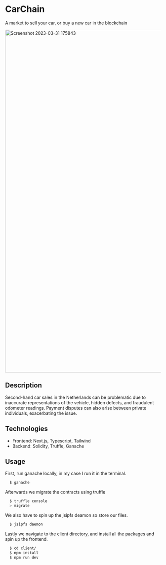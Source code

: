 # CarChain
A market to sell your car, or buy a new car in the blockchain 

<img width="1105" alt="Screenshot 2023-03-31 175843" src="https://user-images.githubusercontent.com/44119479/229171097-b76154ca-5bb0-4f10-ad7c-df22d159be81.png">

## Description
Second-hand car sales in the Netherlands can be problematic due to inaccurate representations of the vehicle, hidden defects, and fraudulent odometer readings. Payment disputes can also arise between private individuals, exacerbating the issue.

## Technologies
- Frontend: Next.js, Typescript, Tailwind
- Backend: Solidity, Truffle, Ganache

## Usage
First, run ganache locally, in my case I run it in the terminal.

```bash
  $ ganache
```

Afterwards we migrate the contracts using truffle

```bash
  $ truffle console
  > migrate
```
We also have to spin up the jsipfs deamon so store our files.

```bash
  $ jsipfs daemon
```

Lastly we navigate to the client directory, and install all the packages and spin up the frontend.
```bash
  $ cd client/
  $ npm install
  $ npm run dev
```

